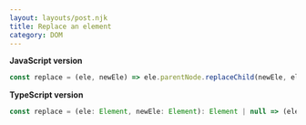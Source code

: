 ```yaml
---
layout: layouts/post.njk
title: Replace an element
category: DOM
---
```


**JavaScript version**

```js
const replace = (ele, newEle) => ele.parentNode.replaceChild(newEle, ele);
```

**TypeScript version**

```js
const replace = (ele: Element, newEle: Element): Element | null => (ele.parentNode ? ele.parentNode.replaceChild(newEle, ele) : null);
```
